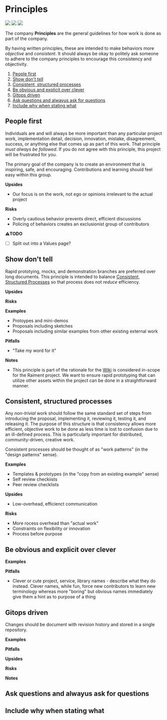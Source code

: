 # Principles


![](https://img.shields.io/badge/status-draft-930) 
![](https://img.shields.io/badge/version-v0.1.0-930)
[![](https://img.shields.io/badge/feedback-welcome!-1a1)](https://github.com/raiment-studios/monorepo/discussions)

The company **Principles** are the general guidelines for how work is done as part of the company. 

By having written principles, these are intended to make behaviors more _objective_ and _consistent_.  It should always be okay to politely ask someone to adhere to the company principles to encourage this consistency and objectivity.

<!-- TOC depthfrom:2 orderedlist:false withlinks:true bulletcharacter:1. -->

1. [People first](#people-first)
1. [Show don't tell](#show-dont-tell)
1. [Consistent, structured processes](#consistent-structured-processes)
1. [Be obvious and explicit over clever](#be-obvious-and-explicit-over-clever)
1. [Gitops driven](#gitops-driven)
1. [Ask questions and alwayus ask for questions](#ask-questions-and-alwayus-ask-for-questions)
1. [Include why when stating what](#include-why-when-stating-what)

<!-- /TOC -->

## People first

Individuals are and will always be more important than any particular project work, implementation detail, decision, innovation, mistake, disagreement, success, or anything else that comes up as part of this work.  That principle _must always be followed_.  If you do not agree with this principle, this project will be frustrated for you.

The primary goal of the company is to create an environment that is inspiring, safe, and encouraging. Contributions and learning should feel easy within this group.


**Upsides**

* Our focus is on the work, not ego or opinions irrelevant to the actual project

**Risks**

* Overly cautious behavior prevents direct, efficient discussions
* Policing of behaviors creates an exclusionist group of contributors


**⚠️TODO**

* [ ] Split out into a Values page?


## Show don't tell

Rapid prototying, mocks, and demonstration branches are preferred over long documents.  This principle is intended to balance [Consistent, Structured Processes](#consistent-structured-processes) so that process does not _reduce_ efficiency.

**Upsides**

**Risks**

**Examples**

* Protoypes and mini-demos
* Proposals including sketches
* Proposals including similar examples from other existing external work

**Pitfalls**

* "Take my word for it"

**Notes**

* This principle is part of the rationale for the [Wiki](/source/projects//wiki) is considered in-scope for the Raiment project. We want to ensure rapid prototyping that can utilize other assets within the project can be done in a straightforward manner.

## Consistent, structured processes

Any _non-trivial_ work should follow the same standard set of steps from introducing the proposal, implementing it, reviewing it, testing it, and releasing it. The purpose of this structure is that consistency allows more efficient, objective work to be done as less time is lost to confusion due to an ill-defined process. This is particularly important for distributed, community-driven, creative work.

Consistent processes should be thought of as "work patterns" (in the "design patterns" sense). 

**Examples**

* Templates & prototypes (in the "copy from an existing example" sense)
* Self review checkiists
* Peer review checklists

**Upsides**

* Low-overhead, efficienct communication

**Risks**

* More rocess overhead than "actual work"
* Constraints on flexibility or innovation
* Process before purpose

## Be obvious and explicit over clever

**Examples**

**Pitfalls**

* Clever or cute project, service, library names - describe what they do instead. Clever names, while fun, force new contributors to learn new terminology whereas more "boring" but obvious names immediately give them a hint as to purpose of a thing

## Gitops driven

Changes should be document with revision history and stored in a single repository.  

**Examples**

**Pitfalls**

**Upsides**

**Risks**

**Notes**

## Ask questions and alwayus ask for questions

## Include why when stating what




